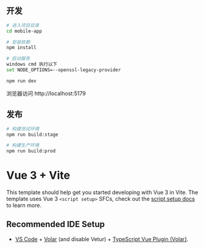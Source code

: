 ## 开发

```bash
# 进入项目目录
cd mobile-app

# 安装依赖
npm install

# 启动服务
windows cmd 执行以下
set NODE_OPTIONS=--openssl-legacy-provider

npm run dev
```

浏览器访问 http://localhost:5179

## 发布

```bash
# 构建测试环境
npm run build:stage

# 构建生产环境
npm run build:prod
```

# Vue 3 + Vite

This template should help get you started developing with Vue 3 in Vite. The template uses Vue 3 `<script setup>` SFCs, check out the [script setup docs](https://v3.vuejs.org/api/sfc-script-setup.html#sfc-script-setup) to learn more.

## Recommended IDE Setup

- [VS Code](https://code.visualstudio.com/) + [Volar](https://marketplace.visualstudio.com/items?itemName=Vue.volar) (and disable Vetur) + [TypeScript Vue Plugin (Volar)](https://marketplace.visualstudio.com/items?itemName=Vue.vscode-typescript-vue-plugin).


